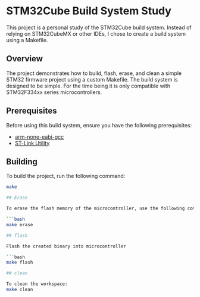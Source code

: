 # STM32Cube Build System Study

This project is a personal study of the STM32Cube build system. Instead of relying on STM32CubeMX or other IDEs, I chose to create a build system using a Makefile.

## Overview

The project demonstrates how to build, flash, erase, and clean a simple STM32 firmware project using a custom Makefile. The build system is designed to be simple.
For the time being it is only compatible with STM32F334xx series microcontrollers.

## Prerequisites

Before using this build system, ensure you have the following prerequisites:


- [arm-none-eabi-gcc](https://developer.arm.com/tools-and-software/open-source-software/developer-tools/gnu-toolchain/gnu-rm)
- [ST-Link Utility](https://www.st.com/en/development-tools/st-link-utilities.html)

## Building

To build the project, run the following command:

```bash
make

## Erase

To erase the flash memory of the microcontroller, use the following command:

```bash
make erase

## flash

Flash the created binary into microcontroller

```bash
make flash

## clean

To clean the workspace:
make clean

